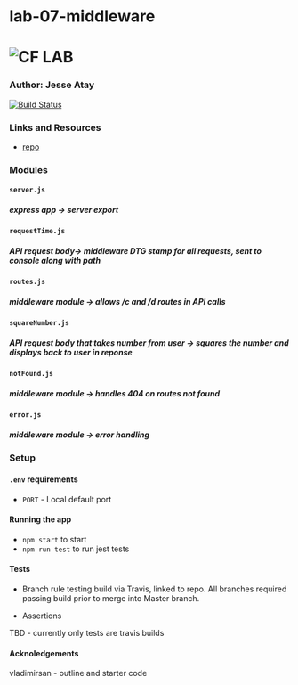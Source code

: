 # lab-07-middleware

![CF](http://i.imgur.com/7v5ASc8.png) LAB
=================================================

### Author: Jesse Atay

[![Build Status](https://travis-ci.org/jaatay/lab-07-middleware.svg?branch=master)](https://travis-ci.org/jaatay/lab-07-middleware)

### Links and Resources
* [repo](https://github.com/jaatay/lab-07-middleware)


### Modules
#### `server.js`
##### express app -> server export

#### `requestTime.js`
##### API request body-> middleware DTG stamp for all requests, sent to console along with path

#### `routes.js`
##### middleware module -> allows /c and /d routes in API calls

#### `squareNumber.js`
##### API request body that takes number from user -> squares the number and displays back to user in reponse

#### `notFound.js`
##### middleware module -> handles 404 on routes not found

#### `error.js`
##### middleware module -> error handling


### Setup
#### `.env` requirements
* `PORT` - Local default port

#### Running the app
* `npm start` to start
* `npm run test` to run jest tests

#### Tests
*  Branch rule testing build via Travis, linked to repo. All branches required passing build prior to merge into Master branch.

* Assertions

TBD - currently only tests are travis builds

#### Acknoledgements
vladimirsan - outline and starter code
